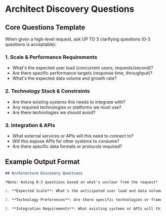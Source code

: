 # Architect Discovery Questions

## Core Questions Template

When given a high-level request, ask UP TO 3 clarifying questions (0-3 questions is acceptable):

### 1. Scale & Performance Requirements
- What's the expected user load (concurrent users, requests/second)?
- Are there specific performance targets (response time, throughput)?
- What's the expected data volume and growth rate?

### 2. Technology Stack & Constraints
- Are there existing systems this needs to integrate with?
- Any required technologies or platforms we must use?
- Are there technologies we should avoid?

### 3. Integration & APIs
- What external services or APIs will this need to connect to?
- Will this expose APIs for other systems to consume?
- Are there specific data formats or protocols required?

## Example Output Format
```markdown
## Architecture Discovery Questions

*Note: Asking 0-3 questions based on what's unclear from the request*

1. **Expected Scale**: What's the anticipated user load and data volume for this system? (e.g., 1000 concurrent users, 1TB data)

2. **Technology Preferences**: Are there specific technologies or frameworks your team prefers or requires? (e.g., AWS, React, PostgreSQL)

3. **Integration Requirements**: What existing systems or APIs will this need to integrate with?
```
